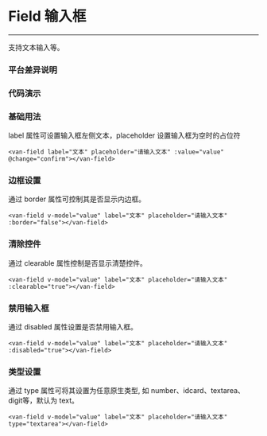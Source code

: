 # Field 输入框
---

支持文本输入等。

### 平台差异说明
<ClientOnly>
<platform-adaptation module="field">
</platform-adaptation>
</ClientOnly>

### 代码演示

### 基础用法
label 属性可设置输入框左侧文本，placeholder 设置输入框为空时的占位符
```vue
<van-field label="文本" placeholder="请输入文本" :value="value" @change="confirm"></van-field>
```

### 边框设置
通过 border 属性可控制其是否显示内边框。

```vue
<van-field v-model="value" label="文本" placeholder="请输入文本" :border="false"></van-field>
```

### 清除控件
通过 clearable 属性控制是否显示清楚控件。

```vue
<van-field v-model="value" label="文本" placeholder="请输入文本" :clearable="true"></van-field>
```

### 禁用输入框
通过 disabled 属性设置是否禁用输入框。

```vue
<van-field v-model="value" label="文本" placeholder="请输入文本" :disabled="true"></van-field>
```

### 类型设置
通过 type 属性可将其设置为任意原生类型, 如 number、idcard、textarea、digit等，默认为 text。

```vue
<van-field v-model="value" label="文本" placeholder="请输入文本" type="textarea"></van-field>
```


<ClientOnly>
<property-list module="field"></property-list>
</ClientOnly>



<ClientOnly>
<mobile-devices page="pages/components/field/field"></mobile-devices>
</ClientOnly>
